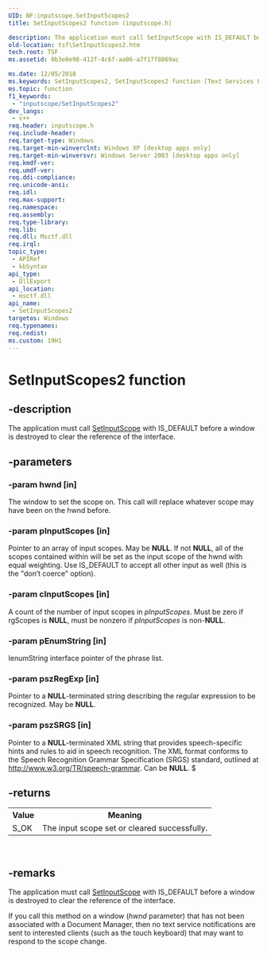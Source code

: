```yaml
---
UID: NF:inputscope.SetInputScopes2
title: SetInputScopes2 function (inputscope.h)

description: The application must call SetInputScope with IS_DEFAULT before a window is destroyed to clear the reference of the interface.
old-location: tsf\SetInputScopes2.htm
tech.root: TSF
ms.assetid: 0b3e0e98-412f-4c6f-aa06-a7f17f8869ac

ms.date: 12/05/2018
ms.keywords: SetInputScopes2, SetInputScopes2 function [Text Services Framework], inputscope/SetInputScopes2, tsf.SetInputScopes2
ms.topic: function
f1_keywords: 
 - "inputscope/SetInputScopes2"
dev_langs:
 - c++
req.header: inputscope.h
req.include-header: 
req.target-type: Windows
req.target-min-winverclnt: Windows XP [desktop apps only]
req.target-min-winversvr: Windows Server 2003 [desktop apps only]
req.kmdf-ver: 
req.umdf-ver: 
req.ddi-compliance: 
req.unicode-ansi: 
req.idl: 
req.max-support: 
req.namespace: 
req.assembly: 
req.type-library: 
req.lib: 
req.dll: Msctf.dll
req.irql: 
topic_type:
 - APIRef
 - kbSyntax
api_type:
 - DllExport
api_location:
 - msctf.dll
api_name:
 - SetInputScopes2
targetos: Windows
req.typenames: 
req.redist: 
ms.custom: 19H1
---
```


# SetInputScopes2 function


## -description


The application must call <a href="https://docs.microsoft.com/windows/desktop/api/inputscope/nf-inputscope-setinputscope">SetInputScope</a> with IS_DEFAULT before a window is destroyed to clear the reference of the interface.


## -parameters




### -param hwnd [in]

The window to set the scope on. This call will replace whatever scope may have been on the hwnd before.


### -param pInputScopes [in]

Pointer to an array of input scopes. May be <b>NULL</b>. If not <b>NULL</b>, all of the scopes contained within will be set as the input scope of the hwnd with equal weighting. Use IS_DEFAULT to accept all other input as well (this is the "don’t coerce" option).


### -param cInputScopes [in]

A count of the number of input scopes in <i>pInputScopes</i>. Must be zero if rgScopes is <b>NULL</b>, must be nonzero if <i>pInputScopes</i> is non-<b>NULL</b>.


### -param pEnumString [in]

IenumString interface pointer of the phrase list.


### -param pszRegExp [in]

Pointer to a <b>NULL</b>-terminated string describing the regular expression to be recognized. May be <b>NULL</b>.


### -param pszSRGS [in]

Pointer to a <b>NULL</b>-terminated XML string that provides speech-specific hints and rules to aid in speech recognition. The XML format conforms to the Speech Recognition Grammar Specification (SRGS) standard, outlined at <a href="http://go.microsoft.com/fwlink/p/?linkid=161740">http://www.w3.org/TR/speech-grammar</a>. Can be <b>NULL</b>. $


## -returns



<table>
<tr>
<th>Value</th>
<th>Meaning</th>
</tr>
<tr>
<td>S_OK</td>
<td>The input scope set or cleared successfully.</td>
</tr>
</table>
 




## -remarks



The application must call <a href="https://docs.microsoft.com/windows/desktop/api/inputscope/nf-inputscope-setinputscope">SetInputScope</a> with IS_DEFAULT before a window is destroyed to clear the reference of the interface.

If you call this method on a window (<i>hwnd</i> parameter) that has 
not been associated with a Document Manager, then no text service notifications are sent to interested clients (such as the touch keyboard) that may want to respond to the 
scope change.



